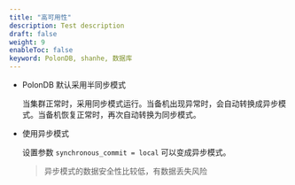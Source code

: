 ```yaml
---
title: "高可用性"
description: Test description
draft: false
weight: 9
enableToc: false
keyword: PolonDB, shanhe, 数据库
---
```




* PolonDB 默认采用半同步模式

  当集群正常时，采用同步模式运行。当备机出现异常时，会自动转换成异步模式。当备机恢复正常时，再次自动转换为同步模式。

* 使用异步模式

  设置参数 `synchronous_commit = local` 可以变成异步模式。

  > 异步模式的数据安全性比较低，有数据丢失风险

